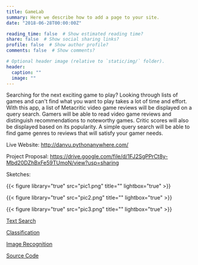 ```yaml
---
title: GameLab
summary: Here we describe how to add a page to your site.
date: "2018-06-28T00:00:00Z"

reading_time: false  # Show estimated reading time?
share: false  # Show social sharing links?
profile: false  # Show author profile?
comments: false  # Show comments?

# Optional header image (relative to `static/img/` folder).
header:
  caption: ""
  image: ""
---
```


Searching for the next exciting game to play? Looking through lists of games and can't find what you want to play takes a lot of time and effort. With this app, a list of Metacritic video game reviews will be displayed on a query search. Gamers will be able to read video game reviews and distinguish recommendations to noteworthy games. Critic scores will also be displayed based on its popularity. A simple query search will be able to find game genres to reviews that will satisfy your gamer needs.

Live Website: http://danvu.pythonanywhere.com/

Project Proposal: https://drive.google.com/file/d/1FJ2SgPPrCt8y-Mbd20DZhBxFe59TUmoN/view?usp=sharing

Sketches:

{{< figure library="true" src="pic1.png" title="" lightbox="true" >}}

{{< figure library="true" src="pic2.png" title="" lightbox="true" >}}

{{< figure library="true" src="pic3.png" title="" lightbox="true" >}}

[Text Search](https://adoring-aryabhata-fb52fd.netlify.com/phase1/)

[Classification](https://adoring-aryabhata-fb52fd.netlify.com/phase2/)

[Image Recognition](https://adoring-aryabhata-fb52fd.netlify.com/phase3/)

[Source Code](https://github.com/unknownpvp/Gamelab)
